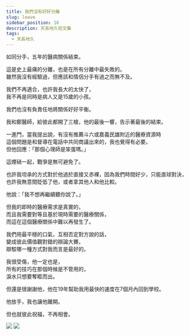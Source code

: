 ```yaml
---
title: 我們沒有好好分離
slug: leave
sidebar_position: 16
description: 天長地久短文集
tags:
  - 天長地久
---
```


如同分手，五年的醫病關係結束。  

這是史上最痛的分離，也是在所有分離中最失敗的。  
雖然我沒有經驗過，但應該和情侶分手有過之而無不及。  

我們不再適合，也許我長大的太快了，  
我不再是同時是病人又是15歲的小孩。  

我們也沒有負責任地將關係好好平衡。  

我和鄭醫師，給彼此都開了三槍，他的最後一響，告示著最後的結束。  

一進門，當我提出說，有沒有推薦斗六或嘉義民雄附近的醫療資源時  
這個問題是和督導在電話中共同商議出來的，我也覺得有必要。  
但他回應：「那個心理師是笨蛋嗎。」  

這煙硝一起，戰爭是無可避免了。  

也許我坦承的方式對於他過於直接又赤裸，因為我們時間好少，只能直球對決，  
也許我無意間貶低了他，或者拿其他人和他比較。  

他說：「我不想再繼續聽你說了。」  

但我的即時的醫療需求是真實的，  
而且我需要對等且基於現時需要的醫療關係，  
而這在這個醫療關係中難以再發生了。  

我們用最平穩的口氣，互相否定對方說的話，  
變成彼此價值觀對錯的辯論大賽。  
辯駁哪一種方式對我而言是最好的。  

我很受傷，他一定也是，  
所有的技巧在那個時候是不管用的，  
淚水只想要奪眶而出。  

但還是很謝謝他，他在19年幫助我用最快的速度在7個月內回到學校。  

他放手，我也讓他離開。  

但也就彼此祝福，不再相會。  

![](https://e.brid.cf/i/2023/08/13/p40bob-2.webp)
![](https://e.brid.cf/i/2023/08/13/piu66a-2.webp)